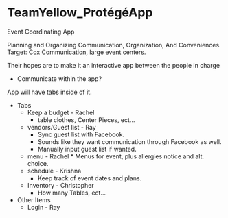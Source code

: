 # TeamYellow_ProtégéApp

Event Coordinating App

Planning and Organizing
Communication, Organization, And Conveniences.
Target: Cox Communication, large event centers.

Their hopes are to make it an interactive app between the people in charge
  * Communicate within the app?

App will have tabs inside of it.

* Tabs
  * Keep a budget - Rachel
    * table clothes, Center Pieces, ect...
  * vendors/Guest list - Ray
    * Sync guest list with Facebook.
    * Sounds like they want communication through Facebook as well. 
    * Manually input guest list if wanted.
  * menu - Rachel
    * Menus for event, plus allergies notice and alt. choice.
  * schedule - Krishna
    * Keep track of event dates and plans.
  * Inventory - Christopher
    * How many Tables, ect...
* Other Items
  * Login - Ray
